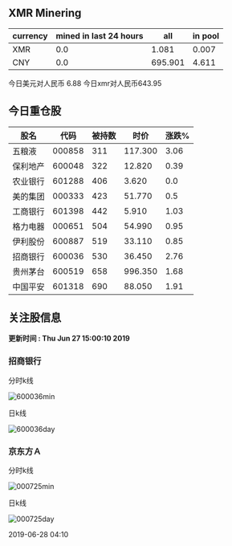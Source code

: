 ## XMR Minering

|currency|mined in last 24 hours|all|in pool|
|---|---|---|---|
|XMR|0.0|1.081|0.007|
|CNY|0.0|695.901|4.611|

今日美元对人民币 6.88	今日xmr对人民币643.95


## 今日重仓股 

|股名|代码|被持数|时价|涨跌%|
|---|---|---|---|---|
|五粮液|000858|311|117.300|3.06|
|保利地产|600048|322|12.820|0.39|
|农业银行|601288|406|3.620|0.0|
|美的集团|000333|423|51.770|0.5|
|工商银行|601398|442|5.910|1.03|
|格力电器|000651|504|54.990|0.95|
|伊利股份|600887|519|33.110|0.85|
|招商银行|600036|530|36.450|2.76|
|贵州茅台|600519|658|996.350|1.68|
|中国平安|601318|690|88.050|1.91|

## 关注股信息
**更新时间 : Thu Jun 27 15:00:10 2019**
### 招商银行 
分时k线

![600036min](http://image.sinajs.cn/newchart/min/n/sh600036.gif)

日k线

![600036day](http://image.sinajs.cn/newchart/daily/n/sh600036.gif)

### 京东方Ａ 
分时k线

![000725min](http://image.sinajs.cn/newchart/min/n/sz000725.gif)

日k线

![000725day](http://image.sinajs.cn/newchart/daily/n/sz000725.gif)

2019-06-28 04:10